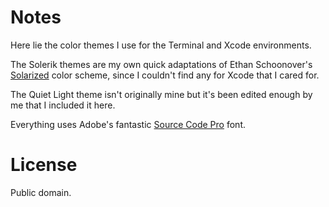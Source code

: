 # Notes
Here lie the color themes I use for the Terminal and Xcode environments.

The Solerik themes are my own quick adaptations of Ethan Schoonover's [Solarized](https://github.com/altercation/solarized) color scheme, since I couldn't find any for Xcode that I cared for.

The Quiet Light theme isn't originally mine but it's been edited enough by me that I included it here. 

Everything uses Adobe's fantastic [Source Code Pro](https://github.com/adobe/source-code-pro) font.

# License
Public domain.

